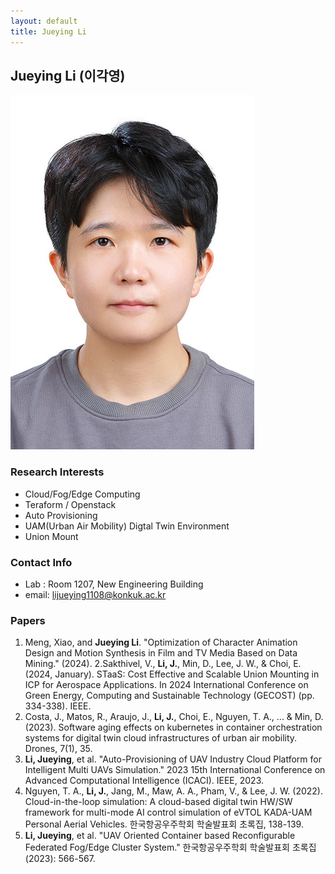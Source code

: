 ```yaml
---
layout: default
title: Jueying Li
---
```


## Jueying Li (이각영)
![alt_text](../assets/img/profile_JueyingLi.jpg)

### Research Interests
- Cloud/Fog/Edge Computing
- Teraform / Openstack
- Auto Provisioning
- UAM(Urban Air Mobility) Digtal Twin Environment
- Union Mount

### Contact Info
- Lab : Room 1207, New Engineering Building
- email: lijueying1108@konkuk.ac.kr

### Papers
1. Meng, Xiao, and **Jueying Li**. "Optimization of Character Animation Design and Motion Synthesis in Film and TV Media Based on Data Mining." (2024).
2.Sakthivel, V., **Li, J.**, Min, D., Lee, J. W., & Choi, E. (2024, January). STaaS: Cost Effective and Scalable Union Mounting in ICP for Aerospace Applications. In 2024 International Conference on Green Energy, Computing and Sustainable Technology (GECOST) (pp. 334-338). IEEE.
3. Costa, J., Matos, R., Araujo, J., **Li, J.**, Choi, E., Nguyen, T. A., ... & Min, D. (2023). Software aging effects on kubernetes in container orchestration systems for digital twin cloud infrastructures of urban air mobility. Drones, 7(1), 35.
4. **Li, Jueying**, et al. "Auto-Provisioning of UAV Industry Cloud Platform for Intelligent Multi UAVs Simulation." 2023 15th International Conference on Advanced Computational Intelligence (ICACI). IEEE, 2023.
5. Nguyen, T. A., **Li, J.**, Jang, M., Maw, A. A., Pham, V., & Lee, J. W. (2022). Cloud-in-the-loop simulation: A cloud-based digital twin HW/SW framework for multi-mode AI control simulation of eVTOL KADA-UAM Personal Aerial Vehicles. 한국항공우주학회 학술발표회 초록집, 138-139.
6. **Li, Jueying**, et al. "UAV Oriented Container based Reconfigurable Federated Fog/Edge Cluster System." 한국항공우주학회 학술발표회 초록집 (2023): 566-567.

